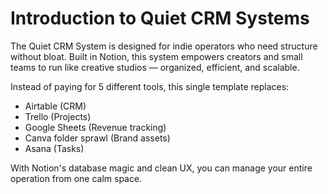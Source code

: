 # Introduction to Quiet CRM Systems

The Quiet CRM System is designed for indie operators who need structure without bloat. Built in Notion, this system empowers creators and small teams to run like creative studios — organized, efficient, and scalable.

Instead of paying for 5 different tools, this single template replaces:

- Airtable (CRM)
- Trello (Projects)
- Google Sheets (Revenue tracking)
- Canva folder sprawl (Brand assets)
- Asana (Tasks)

With Notion's database magic and clean UX, you can manage your entire operation from one calm space.
